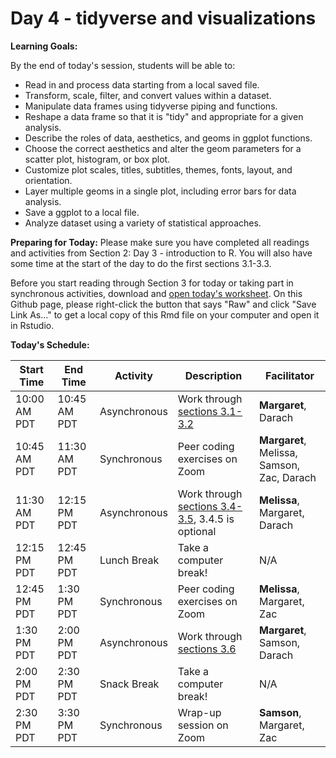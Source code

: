 # Day 4 - tidyverse and visualizations

**Learning Goals:**

By the end of today's session, students will be able to: 

* Read in and process data starting from a local saved file.
* Transform, scale, filter, and convert values within a dataset.
* Manipulate data frames using tidyverse piping and functions.
* Reshape a data frame so that it is "tidy" and appropriate for a given analysis.
* Describe the roles of data, aesthetics, and geoms in ggplot functions.
* Choose the correct aesthetics and alter the geom parameters for a scatter plot, histogram, or box plot.
* Customize plot scales, titles, subtitles, themes, fonts, layout, and orientation.
* Layer multiple geoms in a single plot, including error bars for data analysis.
* Save a ggplot to a local file.
* Analyze dataset using a variety of statistical approaches.

**Preparing for Today:**
Please make sure you have completed all readings and activities from Section 2: Day 3 - introduction to R. You will also have some time at the start of the day to do the first sections 3.1-3.3.

Before you start reading through Section 3 for today or taking part in synchronous activities, download and [open today's worksheet](https://github.com/darachm/dll-r/blob/main/worksheets/dll-r_Day4_Lab.Rmd). On this Github page, please right-click the button that says "Raw" and click "Save Link As..." to get a local copy of this Rmd file on your computer and open it in Rstudio.


**Today's Schedule:**

|   Start Time  |   End Time  |   Activity    |          Description          |   Facilitator   |
| ------------- | ----------- | ------------- | ----------------------------- | --------------- |
| 10:00 AM PDT  | 10:45 AM PDT| Asynchronous  | Work through [sections 3.1-3.2](https://darachm.github.io/dll-r/reading-and-processing-data.html) | **Margaret**, Darach |
| 10:45 AM PDT  | 11:30 AM PDT| Synchronous   | Peer coding exercises on Zoom | **Margaret**, Melissa, Samson, Zac, Darach |
| 11:30 AM PDT  | 12:15 PM PDT| Asynchronous  | Work through [sections 3.4-3.5](https://darachm.github.io/dll-r/making-plots-with-ggplot2.html), 3.4.5 is optional | **Melissa**, Margaret, Darach |
| 12:15 PM PDT  | 12:45 PM PDT| Lunch Break   | Take a computer break!        |       N/A       |
| 12:45 PM PDT  | 1:30 PM PDT | Synchronous   | Peer coding exercises on Zoom | **Melissa**, Margaret, Zac    |
| 1:30 PM PDT   | 2:00 PM PDT | Asynchronous  | Work through [sections 3.6](https://darachm.github.io/dll-r/applying-basic-stats.html)     | **Margaret**, Samson, Darach |
| 2:00 PM PDT   | 2:30 PM PDT | Snack Break   | Take a computer break!        |       N/A       |
| 2:30 PM PDT   | 3:30 PM PDT | Synchronous   | Wrap-up session on Zoom       |       **Samson**, Margaret, Zac       |
